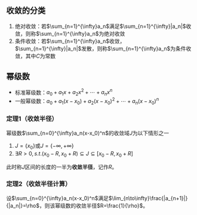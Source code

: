 ## 收敛的分类

1. 绝对收敛：若$\sum_{n=1}^{\infty}a_n$满足$\sum_{n=1}^{\infty}|a_n|$收敛，则称$\sum_{n=1}^{\infty}a_n$为绝对收敛
2. 条件收敛：若$\sum_{n=1}^{\infty}a_n$收敛，$\sum_{n=1}^{\infty}|a_n|$发散，则称$\sum_{n=1}^{\infty}a_n$为条件收敛，其中$C$为常数

## 幂级数

- 标准幂级数：$a_0+a_1x+a_2x^2+\cdots+a_nx^n$
- 一般幂级数：$a_0+a_1(x-x_0)+a_2(x-x_0)^2+\cdots+a_n(x-x_0)^n$

### 定理1（收敛半径）

幂级数$\sum_{n=0}^{\infty}a_n(x-x_0)^n$的收敛域$J$为以下情形之一

1. $J=\{x_0\}$或$J=\{-\infty,+\infty\}$
2. $\exists R>0,s.t. (x_0-R,x_0+R)\subseteq J \subseteq [x_0-R,x_0+R]$

此时称$J$区间的长度的一半为**收敛半径**，记作$R$。

### 定理2（收敛半径计算）

设$\sum_{n=0}^{\infty}a_n(x-x_0)^n$满足$\lim_{n\to\infty}\frac{|a_{n+1}|}{|a_n|}=\rho$，则该幂级数的收敛半径$R=\frac{1}{\rho}$。

